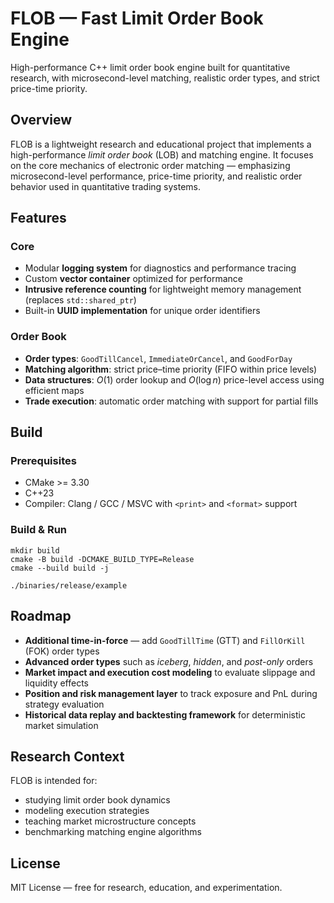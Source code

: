 # FLOB — Fast Limit Order Book Engine

High-performance C++ limit order book engine built for quantitative research, with microsecond-level matching, realistic
order types, and strict price-time priority.

## Overview

FLOB is a lightweight research and educational project that implements a high-performance *limit order book* (LOB) and
matching engine.
It focuses on the core mechanics of electronic order matching — emphasizing microsecond-level performance, price-time
priority, and realistic order behavior used in quantitative trading systems.

## Features

### Core

- Modular **logging system** for diagnostics and performance tracing
- Custom **vector container** optimized for performance
- **Intrusive reference counting** for lightweight memory management (replaces `std::shared_ptr`)
- Built-in **UUID implementation** for unique order identifiers

### Order Book

- **Order types**: `GoodTillCancel`, `ImmediateOrCancel`, and `GoodForDay`
- **Matching algorithm**: strict price–time priority (FIFO within price levels)
- **Data structures**: $O(1)$ order lookup and $O(\log n)$ price-level access using efficient maps
- **Trade execution**: automatic order matching with support for partial fills

## Build

### Prerequisites

- CMake >= 3.30
- C++23
- Compiler: Clang / GCC / MSVC with `<print>` and `<format>` support

### Build & Run

```shell
mkdir build
cmake -B build -DCMAKE_BUILD_TYPE=Release
cmake --build build -j

./binaries/release/example
```

## Roadmap

- **Additional time-in-force** — add `GoodTillTime` (GTT) and `FillOrKill` (FOK) order types
- **Advanced order types** such as *iceberg*, *hidden*, and *post-only* orders
- **Market impact and execution cost modeling** to evaluate slippage and liquidity effects
- **Position and risk management layer** to track exposure and PnL during strategy evaluation
- **Historical data replay and backtesting framework** for deterministic market simulation

## Research Context

FLOB is intended for:

- studying limit order book dynamics
- modeling execution strategies
- teaching market microstructure concepts
- benchmarking matching engine algorithms

## License

MIT License — free for research, education, and experimentation.